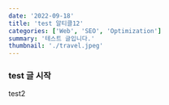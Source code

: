 ```yaml
---
date: '2022-09-18'
title: 'test 알티클12'
categories: ['Web', 'SEO', 'Optimization']
summary: '테스트 글입니다.'
thumbnail: './travel.jpeg'
---
```


### test 글 시작

test2

